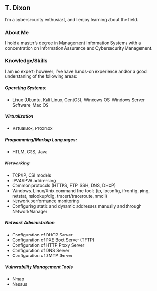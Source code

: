## T. Dixon

I’m a cybersecurity enthusiast, and I enjoy learning about the field.


### About Me

I hold a master’s degree in Management Information Systems with a concentration on Information Assurance and Cybersecurity Management.

### Knowledge/Skills

I am no expert; however, I’ve have hands-on experience and/or a good understaning of the following areas:

##### Operating Systems:  
* Linux (Ubuntu, Kali Linux, CentOS), Windows OS, Windows Server Software, Mac OS    

##### Virtualization
* VirtualBox, Proxmox  

##### Programming/Markup Languages:  
* HTLM, CSS, Java  

##### Networking
* TCP/IP, OSI models
* IPV4/IPV6 addressing 
* Common protocols (HTTPS, FTP, SSH, DNS, DHCP)
* Windows, Linux/Unix command line tools (ip, ipconfig, ifconfig, ping, netstat, nslookup/dig, tracert/traceroute, nmcli) 
* Network performance monitoring
* Configuring static and dynamic addresses manually and through NetworkManager

##### Network Administration
* Configuration of DHCP Server
* Configuration of PXE Boot Server (TFTP)
* Configuration of HTTP Proxy Server
* Configuration of DNS Server
* Configuration of SMTP Server
  
##### Vulnerability Management Tools
* Nmap
* Nessus

